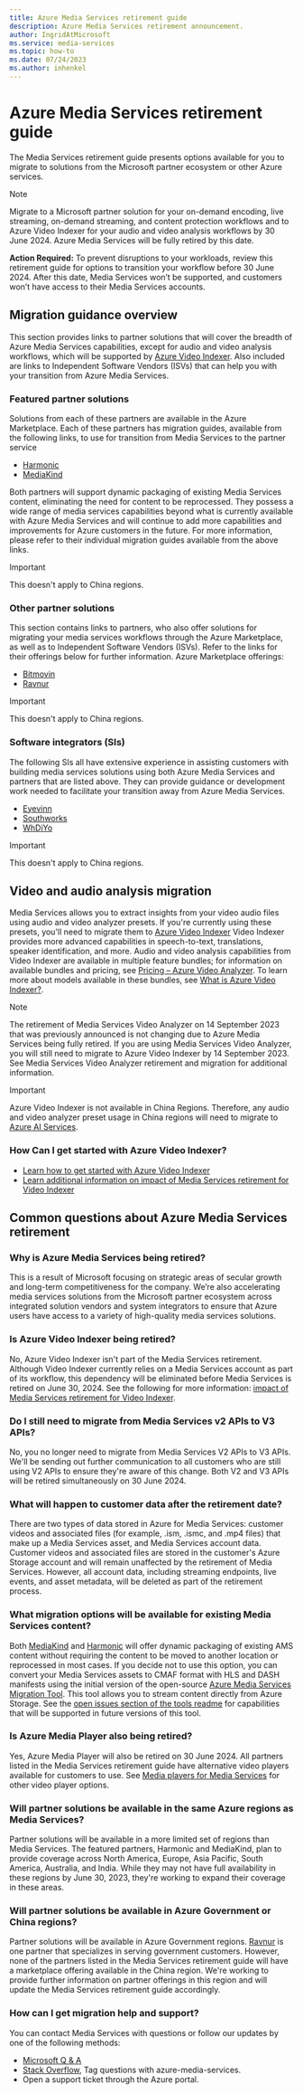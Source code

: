 ```yaml
---
title: Azure Media Services retirement guide
description: Azure Media Services retirement announcement.
author: IngridAtMicrosoft
ms.service: media-services
ms.topic: how-to
ms.date: 07/24/2023
ms.author: inhenkel
---
```


# Azure Media Services retirement guide

The Media Services retirement guide presents options available for you to migrate to solutions from the Microsoft partner ecosystem or other Azure services.

> [!Note]
> Migrate to a Microsoft partner solution for your on-demand encoding, live streaming, on-demand streaming, and content protection workflows and to Azure Video Indexer for your audio and video analysis workflows by 30 June 2024. Azure Media Services will be fully retired by this date.  

**Action Required:** To prevent disruptions to your workloads, review this retirement guide for options to transition your workflow before 30 June 2024. After this date, Media Services won’t be supported, and customers won’t have access to their Media Services accounts.

## Migration guidance overview

This section provides links to partner solutions that will cover the breadth of Azure Media Services capabilities, except for audio and video analysis workflows, which will be supported by [Azure Video Indexer](/azure/azure-video-indexer/video-indexer-overview). Also included are links to Independent Software Vendors (ISVs) that can help you with your transition from Azure Media Services.

### Featured partner solutions

Solutions from each of these partners are available in the Azure Marketplace. Each of these partners has migration guides, available from the following links, to use for transition from Media Services to the partner service

- [Harmonic](https://aka.ms/ams-harmonic)
- [MediaKind](https://io.mediakind.com/)

Both partners will support dynamic packaging of existing Media Services content, eliminating the need for content to be reprocessed. They possess a wide range of media services capabilities beyond what is currently available with Azure Media Services and will continue to add more capabilities and improvements for Azure customers in the future. For more information, please refer to their individual migration guides available from the above links.

> [!IMPORTANT]
> This doesn't apply to China regions.

### Other partner solutions

This section contains links to partners, who also offer solutions for migrating your media services workflows through the Azure Marketplace, as well as to Independent Software Vendors (ISVs). Refer to the links for their offerings below for further information.
Azure Marketplace offerings:

- [Bitmovin](https://bitmovin.com/azure-marketplace/)
- [Ravnur](https://aka.ms/ams-ravnur)

> [!IMPORTANT]
> This doesn't apply to China regions.

### Software integrators (SIs)

The following SIs all have extensive experience in assisting customers with building media services solutions using both Azure Media Services and partners that are listed above. They can provide guidance or development work needed to facilitate your transition away from Azure Media Services.

- [Eyevinn](https://www.eyevinntechnology.se/)
- [Southworks](https://www.southworks.com/)
- [WhDiYo](https://whdiyo.com/)

> [!IMPORTANT]
> This doesn't apply to China regions.

## Video and audio analysis migration

Media Services allows you to extract insights from your video audio files using audio and video analyzer presets. If you're currently using these presets, you'll need to migrate them to [Azure Video Indexer](/azure/azure-video-indexer/video-indexer-overview) Video Indexer provides more advanced capabilities in speech-to-text, translations, speaker identification, and more. Audio and video analysis capabilities from Video Indexer are available in multiple feature bundles; for information on available bundles and pricing, see [Pricing – Azure Video Analyzer](https://azure.microsoft.com/pricing/details/video-indexer/). To learn more about models available in these bundles, see [What is Azure Video Indexer?](/azure/azure-video-indexer/video-indexer-overview).

> [!NOTE]
> The retirement of Media Services Video Analyzer on 14 September 2023 that was previously announced is not changing due to Azure Media Services being fully retired. If you are using Media Services Video Analyzer, you will still need to migrate to Azure Video Indexer by 14 September 2023. See Media Services Video Analyzer retirement and migration for additional information.

> [!IMPORTANT]
> Azure Video Indexer is not available in China Regions. Therefore, any audio and video analyzer preset usage in China regions will need to migrate to [Azure AI Services](https://azure.microsoft.com/products/cognitive-services/).

### How Can I get started with Azure Video Indexer?

- [Learn how to get started with Azure Video Indexer](/azure/azure-video-indexer/video-indexer-get-started)
- [Learn additional information on impact of Media Services retirement for Video Indexer](https://aka.ms/vi-ams-retirement-announcement)

## Common questions about Azure Media Services retirement

### Why is Azure Media Services being retired?

This is a result of Microsoft focusing on strategic areas of secular growth and long-term competitiveness for the company. We’re also accelerating media services solutions from the Microsoft partner ecosystem across integrated solution vendors and system integrators to ensure that Azure users have access to a variety of high-quality media services solutions.

### Is Azure Video Indexer being retired?

No, Azure Video Indexer isn't part of the Media Services retirement. Although Video Indexer currently relies on a Media Services account as part of its workflow, this dependency will be eliminated before Media Services is retired on June 30, 2024. See the following for more information: [impact of Media Services retirement for Video Indexer](https://aka.ms/vi-ams-retirement-announcement).

### Do I still need to migrate from Media Services v2 APIs to V3 APIs?

No, you no longer need to migrate from Media Services V2 APIs to V3 APIs. We'll be sending out further communication to all customers who are still using V2 APIs to ensure they're aware of this change. Both V2 and V3 APIs will be retired simultaneously on 30 June 2024.

### What will happen to customer data after the retirement date?

There are two types of data stored in Azure for Media Services: customer videos and associated files (for example, .ism, .ismc, and .mp4 files) that make up a Media Services asset, and Media Services account data. Customer videos and associated files are stored in the customer's Azure Storage account and will remain unaffected by the retirement of Media Services. However, all account data, including streaming endpoints, live events, and asset metadata, will be deleted as part of the retirement process.

### What migration options will be available for existing Media Services content?

Both [MediaKind](https://io.mediakind.com/) and [Harmonic](https://aka.ms/ams-harmonic) will offer dynamic packaging of existing AMS content without requiring the content to be moved to another location or reprocessed in most cases. If you decide not to use this option, you can convert your Media Services assets to CMAF format with HLS and DASH manifests using the initial version of the open-source [Azure Media Services Migration Tool](https://github.com/Azure/azure-media-migration). This tool allows you to stream content directly from Azure Storage. See the [open issues section of the tools readme](https://github.com/Azure/azure-media-migration/blob/main/README.md) for capabilities that will be supported in future versions of this tool.

### Is Azure Media Player also being retired?

Yes, Azure Media Player will also be retired on 30 June 2024. All partners listed in the Media Services retirement guide have alternative video players available for customers to use. See [Media players for Media Services](player-media-players-concept.md) for other video player options.

### Will partner solutions be available in the same Azure regions as Media Services?

Partner solutions will be available in a more limited set of regions than Media Services. The featured partners, Harmonic and MediaKind, plan to provide coverage across North America, Europe, Asia Pacific, South America, Australia, and India. While they may not have full availability in these regions by June 30, 2023, they're working to expand their coverage in these areas.

### Will partner solutions be available in Azure Government or China regions?

Partner solutions will be available in Azure Government regions. [Ravnur](https://aka.ms/ams-ravnur) is one partner that specializes in serving government customers. However, none of the partners listed in the Media Services retirement guide will have a marketplace offering available in the China region. We're working to provide further information on partner offerings in this region and will update the Media Services retirement guide accordingly.

### How can I get migration help and support?

You can contact Media Services with questions or follow our updates by one of the following methods:

- [Microsoft Q & A](/answers/topics/azure-media-services.html)
- [Stack Overflow](https://stackoverflow.com/questions/tagged/azure-media-services), Tag questions with azure-media-services.
- Open a support ticket through the Azure portal.
